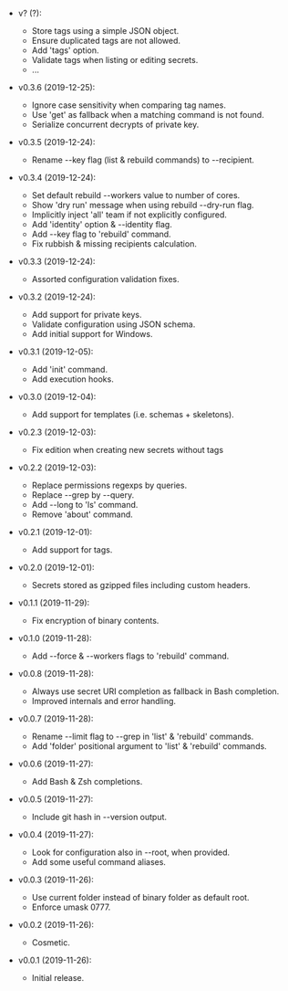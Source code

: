 - v? (?):
    + Store tags using a simple JSON object.
    + Ensure duplicated tags are not allowed.
    + Add 'tags' option.
    + Validate tags when listing or editing secrets.
    + ...

- v0.3.6 (2019-12-25):
    + Ignore case sensitivity when comparing tag names.
    + Use 'get' as fallback when a matching command is not found.
    + Serialize concurrent decrypts of private key.

- v0.3.5 (2019-12-24):
    + Rename --key flag (list & rebuild commands) to --recipient.

- v0.3.4 (2019-12-24):
    + Set default rebuild --workers value to number of cores.
    + Show 'dry run' message when using rebuild --dry-run flag.
    + Implicitly inject 'all' team if not explicitly configured.
    + Add 'identity' option & --identity flag.
    + Add --key flag to 'rebuild' command.
    + Fix rubbish & missing recipients calculation.

- v0.3.3 (2019-12-24):
    + Assorted configuration validation fixes.

- v0.3.2 (2019-12-24):
    + Add support for private keys.
    + Validate configuration using JSON schema.
    + Add initial support for Windows.

- v0.3.1 (2019-12-05):
    + Add 'init' command.
    + Add execution hooks.

- v0.3.0 (2019-12-04):
    + Add support for templates (i.e. schemas + skeletons).

- v0.2.3 (2019-12-03):
    + Fix edition when creating new secrets without tags

- v0.2.2 (2019-12-03):
    + Replace permissions regexps by queries.
    + Replace --grep by --query.
    + Add --long to 'ls' command.
    + Remove 'about' command.

- v0.2.1 (2019-12-01):
    + Add support for tags.

- v0.2.0 (2019-12-01):
    + Secrets stored as gzipped files including custom headers.

- v0.1.1 (2019-11-29):
    + Fix encryption of binary contents.

- v0.1.0 (2019-11-28):
    + Add --force & --workers flags to 'rebuild' command.

- v0.0.8 (2019-11-28):
    + Always use secret URI completion as fallback in Bash completion.
    + Improved internals and error handling.

- v0.0.7 (2019-11-28):
    + Rename --limit flag to --grep in 'list' & 'rebuild' commands.
    + Add 'folder' positional argument to 'list' & 'rebuild' commands.

- v0.0.6 (2019-11-27):
    + Add Bash & Zsh completions.

- v0.0.5 (2019-11-27):
    + Include git hash in --version output.

- v0.0.4 (2019-11-27):
    + Look for configuration also in --root, when provided.
    + Add some useful command aliases.

- v0.0.3 (2019-11-26):
    + Use current folder instead of binary folder as default root.
    + Enforce umask 0777.

- v0.0.2 (2019-11-26):
    + Cosmetic.

- v0.0.1 (2019-11-26):
    + Initial release.
